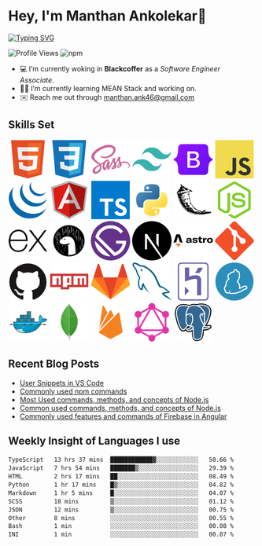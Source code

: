 # Hey, I'm Manthan Ankolekar👋

[![Typing SVG](https://readme-typing-svg.demolab.com?font=Fira+Code&pause=1000&width=435&lines=Front+End+Developer;Learn%2C+Build%2C+Repeat)](https://git.io/typing-svg)

![Profile Views](https://komarev.com/ghpvc/?username=manthanank&color=brightgreen)
![npm](https://img.shields.io/npm/dt/manthanank)
<!-- ![npm](https://img.shields.io/npm/dw/manthanank)
![npm](https://img.shields.io/npm/dm/manthanank)
![npm](https://img.shields.io/npm/dy/manthanank) -->

- 💻 I’m currently woking in **Blackcoffer** as a *Software Engineer Associate*.
- 🧑‍💻 I’m currently learning MEAN Stack and working on.
- ✉️ Reach me out through [manthan.ank46@gmail.com](mailto:manthan.ank46@gmail.com)

## Skills Set

![HTML5](/assets/svg/html.svg)
![CSS3](/assets/svg/css.svg)
![SASS](/assets/svg/sass.svg)
![TailwindCSS](/assets/svg/tailwindcss.svg)
![Bootstrap](/assets/svg/bootstrap.svg)
![JavaScript](/assets/svg/javascript.svg)
![jQuery](/assets/svg/jquery.svg)
![Angular](/assets/svg/angular.svg)
![Typescript](/assets/svg/typescript.svg)
![Python](/assets/svg/python.svg)
![Flask](/assets/svg/flask.svg)
![Node.js](/assets/svg/nodejs.svg)
![Express](/assets/svg/express.svg)
![Deno](/assets/svg/deno.svg)
![Gatsby](/assets/svg/gatsby.svg)
![NextJs](/assets/svg/nextjs.svg)
![Astro](/assets/svg/astro.svg)
![Git](/assets/svg/git.svg)
![GitHub](/assets/svg/github.svg)
![Npm](/assets/svg/npm.svg)
![GitLab](/assets/svg/gitlab.svg)
![MySQL](/assets/svg/mysql.svg)
![Heroku](/assets/svg/heroku.svg)
![Yarn](/assets/svg/yarn.svg)
![Docker](/assets/svg/docker.svg)
![MongoDB](/assets/svg//mongodb.svg)
![Firebase](/assets/svg/firebase.svg)
![GraphQL](/assets/svg/graphql.svg)
![Postgresql](/assets/svg/postgresql.svg)

## Recent Blog Posts

<!-- BLOG-POST-LIST:START -->
- [User Snippets in VS Code](https://dev.to/manthanank/user-snippets-in-vs-code-1bik)
- [Commonly used npm commands](https://dev.to/manthanank/commonly-used-npm-commands-25ck)
- [Most Used commands, methods, and concepts of Node.js](https://dev.to/manthanank/most-used-commands-methods-and-concepts-of-nodejs-182e)
- [Common used commands, methods, and concepts of Node.js](https://manthanank.hashnode.dev/common-used-commands-methods-and-concepts-of-nodejs)
- [Commonly used features and commands of Firebase in Angular](https://manthanank.hashnode.dev/commonly-used-features-and-commands-of-firebase-in-angular)
<!-- BLOG-POST-LIST:END -->

## Weekly Insight of Languages I use

<!--START_SECTION:waka-->

```txt
TypeScript   13 hrs 37 mins  ████████████▓░░░░░░░░░░░░   50.66 %
JavaScript   7 hrs 54 mins   ███████▒░░░░░░░░░░░░░░░░░   29.39 %
HTML         2 hrs 17 mins   ██░░░░░░░░░░░░░░░░░░░░░░░   08.49 %
Python       1 hr 17 mins    █▒░░░░░░░░░░░░░░░░░░░░░░░   04.82 %
Markdown     1 hr 5 mins     █░░░░░░░░░░░░░░░░░░░░░░░░   04.07 %
SCSS         18 mins         ▒░░░░░░░░░░░░░░░░░░░░░░░░   01.12 %
JSON         12 mins         ▒░░░░░░░░░░░░░░░░░░░░░░░░   00.75 %
Other        8 mins          ░░░░░░░░░░░░░░░░░░░░░░░░░   00.55 %
Bash         1 min           ░░░░░░░░░░░░░░░░░░░░░░░░░   00.08 %
INI          1 min           ░░░░░░░░░░░░░░░░░░░░░░░░░   00.07 %
```

<!--END_SECTION:waka-->
